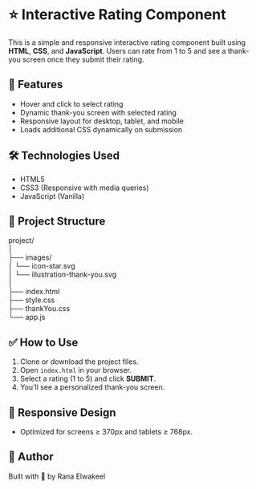 # ⭐ Interactive Rating Component

This is a simple and responsive interactive rating component built using **HTML**, **CSS**, and **JavaScript**. Users can rate from 1 to 5 and see a thank-you screen once they submit their rating.

## 🚀 Features

- Hover and click to select rating
- Dynamic thank-you screen with selected rating
- Responsive layout for desktop, tablet, and mobile
- Loads additional CSS dynamically on submission

## 🛠️ Technologies Used

- HTML5
- CSS3 (Responsive with media queries)
- JavaScript (Vanilla)

## 📁 Project Structure  
project/  
│   
├── images/   
│ └── icon-star.svg   
│ └── illustration-thank-you.svg   
│       
├── index.html  
├── style.css   
├── thankYou.css   
└── app.js   

## ✅ How to Use

1. Clone or download the project files.
2. Open `index.html` in your browser.
3. Select a rating (1 to 5) and click **SUBMIT**.
4. You’ll see a personalized thank-you screen.

## 📱 Responsive Design

- Optimized for screens ≥ 370px and tablets ≥ 768px.

## 🧠 Author

Built with 💙 by Rana Elwakeel


